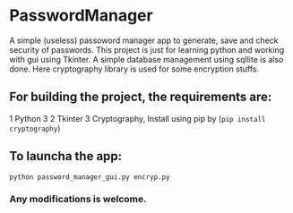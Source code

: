# PasswordManager

A simple (useless) passoword manager app to generate, save and check security of passwords.
This project is just for learning python and working with gui using Tkinter. 
A simple database management using sqllite is also done.
Here cryptography library is used for some encryption stuffs.

## For building the project, the requirements are:
1 Python 3
2 Tkinter
3 Cryptography, 
    Install using pip by (`pip install cryptography`)

## To launcha the app:
`python password_manager_gui.py encryp.py`

### Any modifications is welcome.

